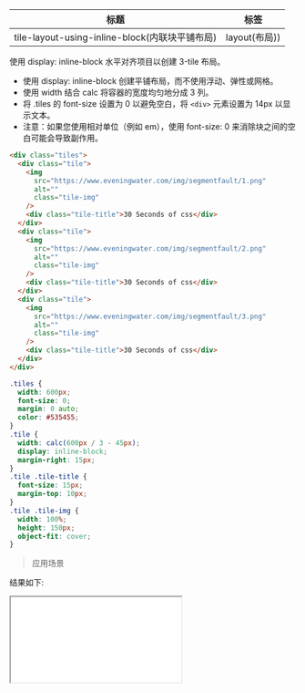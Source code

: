 | 标题                                           | 标签          |
| ---------------------------------------------- | ------------- |
| tile-layout-using-inline-block(内联块平铺布局) | layout(布局)) |

使用 display: inline-block 水平对齐项目以创建 3-tile 布局。

- 使用 display: inline-block 创建平铺布局，而不使用浮动、弹性或网格。
- 使用 width 结合 calc 将容器的宽度均匀地分成 3 列。
- 将 .tiles 的 font-size 设置为 0 以避免空白，将 `<div>` 元素设置为 14px 以显示文本。
- 注意：如果您使用相对单位（例如 em），使用 font-size: 0 来消除块之间的空白可能会导致副作用。

```html
<div class="tiles">
  <div class="tile">
    <img
      src="https://www.eveningwater.com/img/segmentfault/1.png"
      alt=""
      class="tile-img"
    />
    <div class="tile-title">30 Seconds of css</div>
  </div>
  <div class="tile">
    <img
      src="https://www.eveningwater.com/img/segmentfault/2.png"
      alt=""
      class="tile-img"
    />
    <div class="tile-title">30 Seconds of css</div>
  </div>
  <div class="tile">
    <img
      src="https://www.eveningwater.com/img/segmentfault/3.png"
      alt=""
      class="tile-img"
    />
    <div class="tile-title">30 Seconds of css</div>
  </div>
</div>
```

```css
.tiles {
  width: 600px;
  font-size: 0;
  margin: 0 auto;
  color: #535455;
}
.tile {
  width: calc(600px / 3 - 45px);
  display: inline-block;
  margin-right: 15px;
}
.tile .tile-title {
  font-size: 15px;
  margin-top: 10px;
}
.tile .tile-img {
  width: 100%;
  height: 150px;
  object-fit: cover;
}
```

> 应用场景

<div class="code-editor" data-url="codes/css/html/tile-layout-using-inline-block.html" data-language="html"></div>

结果如下:

<iframe src="codes/css/html/tile-layout-using-inline-block.html"></iframe>
